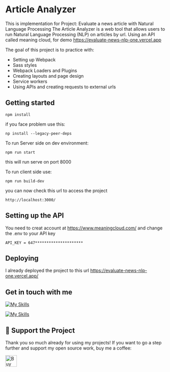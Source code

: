 # Article Analyzer

This is implementation for Project: Evaluate a news article with Natural Language Processing
The Article Analyzer is a web tool that allows users to run Natural Language Processing (NLP) on articles by url. Using an API called meaning cloud, for demo https://evaluate-news-nlp-one.vercel.app

The goal of this project is to practice with:
- Setting up Webpack
- Sass styles
- Webpack Loaders and Plugins
- Creating layouts and page design
- Service workers
- Using APIs and creating requests to external urls

## Getting started
```
npm install 
```
if you face problem use this:
```
np install --legacy-peer-deps
```

To run Server side on dev environment:
```
npm run start 
```
this will run serve on port 8000 

To run client side use:
```
npm run build-dev  
```
you can now check this url to access the project
```
http://localhost:3000/
```

## Setting up the API

You need to creat account at https://www.meaningcloud.com/ and change the  .env to your API key
```
API_KEY = 647*********************
```

## Deploying

I already deployed the project to this url
https://evaluate-news-nlp-one.vercel.app/


## Get in touch with me

[![My Skills](https://skillicons.dev/icons?i=js,html,css,angular,react,jquery,figma,mysql,php,wordpress)](https://zeyadmh.com)


[![My Skills](https://skillicons.dev/icons?i=linkedin)](https://www.linkedin.com/in/zeiad-habbab/)



## 💖 Support the Project

Thank you so much already for using my projects! If you want to go a step further and support my open source work, buy me a coffee:

<a href='https://ko-fi.com/O4O5114F0U' target='_blank'><img height='36' style='border:0px;height:36px;' src='https://storage.ko-fi.com/cdn/kofi2.png?v=3' border='0' alt='Buy Me a Coffee at ko-fi.com' /></a>




